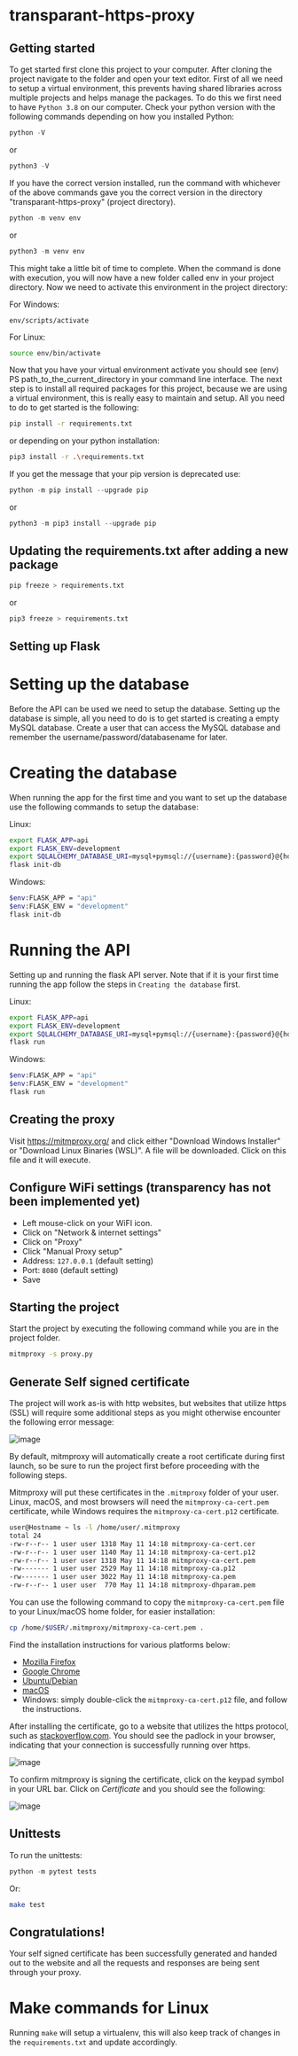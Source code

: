 # transparant-https-proxy

## Getting started
To get started first clone this project to your computer.
After cloning the project navigate to the folder and open your text editor.
First of all we need to setup a virtual environment, this prevents having shared libraries across multiple projects
and helps manage the packages. To do this we first need to have `Python 3.8` on our computer.
Check your python version with the following commands depending on how you installed Python:

```python
python -V
```
or
```python
python3 -V
```

If you have the correct version installed, run the command with whichever of the above commands gave you the correct version in the directory "transparant-https-proxy" (project directory).
```python
python -m venv env
```

or
```python
python3 -m venv env
```

This might take a little bit of time to complete. When the command is done with execution, you will now have a new folder called env in your project directory. Now we need to activate this environment in the project directory:

For Windows:
```
env/scripts/activate
```

For Linux:

```bash
source env/bin/activate
```

Now that you have your virtual environment activate you should see (env) PS path_to_the_current_directory in your command line interface. The next step is to install all required packages for this project, because we are using a virtual environment, this is really easy to maintain and setup. All you need to do to get started is the following:

```bash
pip install -r requirements.txt
```

or depending on your python installation:

```bash
pip3 install -r .\requirements.txt
```

If you get the message that your pip version is deprecated use:

```python
python -m pip install --upgrade pip
```

or
```python
python3 -m pip3 install --upgrade pip
```

## Updating the requirements.txt after adding a new package
```bash
pip freeze > requirements.txt
```
or
```bash
pip3 freeze > requirements.txt
```


## Setting up Flask
# Setting up the database
Before the API can be used we need to setup the database. Setting up the database is simple, all you need to do is to get started is creating a empty MySQL database.
Create a user that can access the MySQL database and remember the username/password/databasename for later.

# Creating the database
When running the app for the first time and you want to set up the database use the following commands to setup the database:

Linux:

```bash
export FLASK_APP=api
export FLASK_ENV=development
export SQLALCHEMY_DATABASE_URI=mysql+pymsql://{username}:{password}@{host}/{databasename}
flask init-db
```

Windows:

```bash
$env:FLASK_APP = "api"
$env:FLASK_ENV = "development"
flask init-db
```
# Running the API
Setting up and running the flask API server. Note that if it is your first time running the app follow the steps in `Creating the database` first.

Linux:

```bash
export FLASK_APP=api
export FLASK_ENV=development
export SQLALCHEMY_DATABASE_URI=mysql+pymsql://{username}:{password}@{host}/{databasename}
flask run
```

Windows:

```bash
$env:FLASK_APP = "api"
$env:FLASK_ENV = "development"
flask run
```

## Creating the proxy
Visit https://mitmproxy.org/ and click either "Download Windows Installer" or "Download Linux Binaries (WSL)".
A file will be downloaded. Click on this file and it will execute.

## Configure WiFi settings (transparency has not been implemented yet)
- Left mouse-click on your WiFI icon.
- Click on "Network & internet settings"
- Click on "Proxy"
- Click "Manual Proxy setup"
- Address: `127.0.0.1` (default setting)
- Port: `8080` (default setting)
- Save

## Starting the project
Start the project by executing the following command while you are in the project folder.
```bash
mitmproxy -s proxy.py
```

## Generate Self signed certificate
The project will work as-is with http websites, but websites that utilize https (SSL) will require some additional steps as you might otherwise encounter the following error message:

![image](https://user-images.githubusercontent.com/11412480/121014932-c6416e80-c79a-11eb-8862-ac95446e7f2d.png)

By default, mitmproxy will automatically create a root certificate during first launch, so be sure to run the project first before proceeding with the following steps. 

Mitmproxy will put these certificates in the `.mitmproxy` folder of your user. Linux, macOS, and most browsers will need the `mitmproxy-ca-cert.pem` certificate, while Windows requires the `mitmproxy-ca-cert.p12` certificate.

```bash
user@Hostname ~ ls -l /home/user/.mitmproxy
total 24
-rw-r--r-- 1 user user 1318 May 11 14:18 mitmproxy-ca-cert.cer
-rw-r--r-- 1 user user 1140 May 11 14:18 mitmproxy-ca-cert.p12
-rw-r--r-- 1 user user 1318 May 11 14:18 mitmproxy-ca-cert.pem
-rw------- 1 user user 2529 May 11 14:18 mitmproxy-ca.p12
-rw------- 1 user user 3022 May 11 14:18 mitmproxy-ca.pem
-rw-r--r-- 1 user user  770 May 11 14:18 mitmproxy-dhparam.pem
```

You can use the following command to copy the `mitmproxy-ca-cert.pem` file to your Linux/macOS home folder, for easier installation:

```bash
cp /home/$USER/.mitmproxy/mitmproxy-ca-cert.pem .
```

Find the installation instructions for various platforms below:

- [Mozilla Firefox](https://wiki.mozilla.org/MozillaRootCertificate#Mozilla_Firefox)
- [Google Chrome](https://stackoverflow.com/a/15076602/198996)
- [Ubuntu/Debian](https://askubuntu.com/questions/73287/how-do-i-install-a-root-certificate/94861#94861)
- [macOS](https://support.apple.com/guide/keychain-access/add-certificates-to-a-keychain-kyca2431/mac)
- Windows: simply double-click the `mitmproxy-ca-cert.p12` file, and follow the instructions.

After installing the certificate, go to a website that utilizes the https protocol, such as [stackoverflow.com](https://stackoverflow.com/). You should see the padlock in your browser, indicating that your connection is successfully running over https.

![image](https://user-images.githubusercontent.com/11412480/121016912-0144a180-c79d-11eb-83dd-95c8eecb42c7.png)


To confirm mitmproxy is signing the certificate, click on the keypad symbol in your URL bar. Click on _Certificate_ and you should see the following:

![image](https://user-images.githubusercontent.com/11412480/121017091-2b965f00-c79d-11eb-8daa-fb9b76ca3647.png)

## Unittests

To run the unittests:
```python
python -m pytest tests
```
Or:
```bash
make test
```
## Congratulations!
Your self signed certificate has been successfully generated and handed out to the website and all the requests and responses are being sent through your proxy.

# Make commands for Linux
Running `make` will setup a virtualenv, this will also keep track of changes in the `requirements.txt` and update accordingly.
